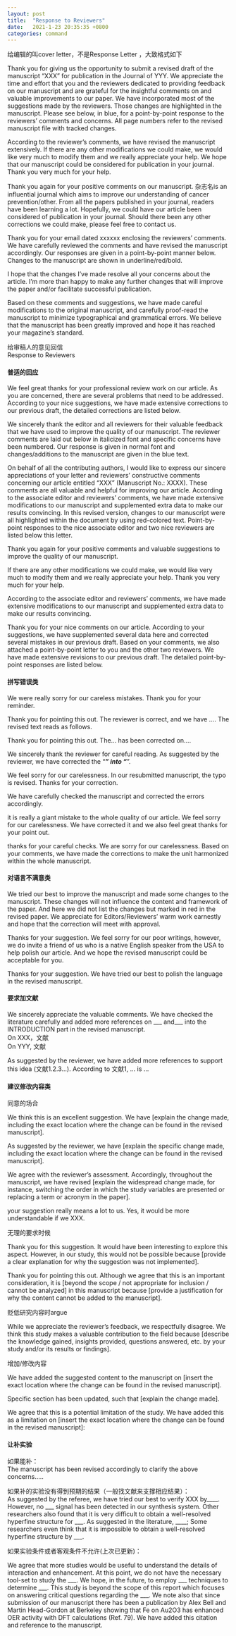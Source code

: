 ```yaml
---
layout: post
title:  "Response to Reviewers"
date:   2021-1-23 20:35:35 +0800
categories: command
---
```


给编辑的叫cover letter，不是Response Letter ，大致格式如下  

Thank you for giving us the opportunity to submit a revised draft of the manuscript “XXX” for publication in the Journal of YYY. We appreciate the time and effort that you and the reviewers dedicated to providing feedback on our manuscript and are grateful for the insightful comments on and valuable improvements to our paper. We have incorporated most of the suggestions made by the reviewers. Those changes are highlighted in the manuscript. Please see below, in blue, for a point-by-point response to the reviewers’ comments and concerns. All page numbers refer to the revised manuscript file with tracked changes.  

According to the reviewer’s comments, we have revised the manuscript extensively. If there are any other modifications we could make, we would like very much to modify them and we really appreciate your help. We hope that our manuscript could be considered for publication in your journal. Thank you very much for your help.  

Thank you again for your positive comments on our manuscript. 杂志名is an influential journal which aims to improve our understanding of cancer prevention/other. From all the papers published in your journal, readers have been learning a lot. Hopefully, we could have our article been considered of publication in your journal. Should there been any other corrections we could make, please feel free to contact us.  

Thank you for your email dated xxxxxx enclosing the reviewers’ comments. We have carefully reviewed the comments and have revised the manuscript accordingly. Our responses are given in a point-by-point manner below. Changes to the manuscript are shown in underline/red/bold.  

I hope that the changes I’ve made resolve all your concerns about the article. I’m more than happy to make any further changes that will improve the paper and/or facilitate successful publication.  

Based on these comments and suggestions, we have made careful modifications to the original manuscript, and carefully proof-read the manuscript to minimize typographical and grammatical errors. We believe that the manuscript has been greatly improved and hope it has reached your magazine’s standard.  

给审稿人的意见回信  
Response to Reviewers  

#### 普适的回应

We feel great thanks for your professional review work on our article. As you are concerned, there are several problems that need to be addressed. According to your nice suggestions, we have made extensive corrections to our previous draft, the detailed corrections are listed below.  

We sincerely thank the editor and all reviewers for their valuable feedback that we have used to improve the quality of our manuscript. The reviewer comments are laid out below in italicized font and specific concerns have been numbered. Our response is given in normal font and changes/additions to the manuscript are given in the blue text.  

On behalf of all the contributing authors, I would like to express our sincere appreciations of your letter and reviewers’ constructive comments concerning our article entitled “XXX” (Manuscript No.: XXXX). These comments are all valuable and helpful for improving our article. According to the associate editor and reviewers’ comments, we have made extensive modifications to our manuscript and supplemented extra data to make our results convincing. In this revised version, changes to our manuscript were all highlighted within the document by using red-colored text. Point-by-point responses to the nice associate editor and two nice reviewers are listed below this letter.  

Thank you again for your positive comments and valuable suggestions to improve the quality of our manuscript.  

If there are any other modifications we could make, we would like very much to modify them and we really appreciate your help. Thank you very much for your help.  

According to the associate editor and reviewers’ comments, we have made extensive modifications to our manuscript and supplemented extra data to make our results convincing.  

Thank you for your nice comments on our article. According to your suggestions, we have supplemented several data here and corrected several mistakes in our previous draft. Based on your comments, we also attached a point-by-point letter to you and the other two reviewers. We have made extensive revisions to our previous draft. The detailed point-by-point responses are listed below.  

#### 拼写错误类

We were really sorry for our careless mistakes. Thank you for your reminder.  

Thank you for pointing this out. The reviewer is correct, and we have .... The revised text reads as follows.  

Thank you for pointing this out. The... has been corrected on....  

We sincerely thank the reviewer for careful reading. As suggested by the reviewer, we have corrected the “___” into “___”.  

We feel sorry for our carelessness. In our resubmitted manuscript, the typo is revised. Thanks for your correction.  

We have carefully checked the manuscript and corrected the errors accordingly.  

it is really a giant mistake to the whole quality of our article. We feel sorry for our carelessness. We have corrected it and we also feel great thanks for your point out.  

thanks for your careful checks. We are sorry for our carelessness. Based on your comments, we have made the corrections to make the unit harmonized within the whole manuscript.  

#### 对语言不满意类

We tried our best to improve the manuscript and made some changes to the manuscript. These changes will not influence the content and framework of the paper. And here we did not list the changes but marked in red in the revised paper. We appreciate for Editors/Reviewers’ warm work earnestly and hope that the correction will meet with approval.  

Thanks for your suggestion. We feel sorry for our poor writings, however, we do invite a friend of us who is a native English speaker from the USA to help polish our article. And we hope the revised manuscript could be acceptable for you.  

Thanks for your suggestion. We have tried our best to polish the language in the revised manuscript.  

#### 要求加文献

We sincerely appreciate the valuable comments. We have checked the literature carefully and added more references on ___ and___ into the INTRODUCTION part in the revised manuscript.  
On XXX，文献  
On YYY, 文献  

As suggested by the reviewer, we have added more references to support this idea (文献1.2.3...). According to 文献1, ... is ...  

#### 建议修改内容类

同意的场合  

We think this is an excellent suggestion. We have [explain the change made, including the exact location where the change can be found in the revised manuscript].  

As suggested by the reviewer, we have [explain the specific change made, including the exact location where the change can be found in the revised manuscript].  

We agree with the reviewer’s assessment. Accordingly, throughout the manuscript, we have revised [explain the widespread change made, for instance, switching the order in which the study variables are presented or replacing a term or acronym in the paper].  

your suggestion really means a lot to us. Yes, it would be more understandable if we XXX.  

无理的要求时候  

Thank you for this suggestion. It would have been interesting to explore this aspect. However, in our study, this would not be possible because [provide a clear explanation for why the suggestion was not implemented].  

Thank you for pointing this out. Although we agree that this is an important consideration, it is [beyond the scope / not appropriate for inclusion / cannot be analyzed] in this manuscript because [provide a justification for why the content cannot be added to the manuscript].  

贬低研究内容时argue  

While we appreciate the reviewer’s feedback, we respectfully disagree. We think this study makes a valuable contribution to the field because [describe the knowledge gained, insights provided, questions answered, etc. by your study and/or its results or findings].  

增加/修改内容  

We have added the suggested content to the manuscript on [insert the exact location where the change can be found in the revised manuscript].  

Specific section has been updated, such that [explain the change made].  

We agree that this is a potential limitation of the study. We have added this as a limitation on [insert the exact location where the change can be found in the revised manuscript]:  

#### 让补实验

如果能补：  
The manuscript has been revised accordingly to clarify the above concerns.....

如果补的实验没有得到预期的结果（一般找文献来支撑相应结果）：  
As suggested by the referee, we have tried our best to verify XXX by____. However, no ___ signal has been detected in our synthesis system. Other researchers also found that it is very difficult to obtain a well-resolved hyperfine structure for ___. As suggested in the literature, ____; Some researchers even think that it is impossible to obtain a well-resolved hyperfine structure by ___.  

如果实验条件或者客观条件不允许(上次已更新)：  

We agree that more studies would be useful to understand the details of interaction and enhancement. At this point, we do not have the necessary tool-set to study the ___. We hope, in the future, to employ ___ techniques to determine ___. This study is beyond the scope of this report which focuses on answering critical questions regarding the ___. We note also that since submission of our manuscript there has been a publication by Alex Bell and Martin Head-Gordon at Berkeley showing that Fe on Au2O3 has enhanced OER activity with DFT calculations (Ref. 79). We have added this citation and reference to the manuscript.

